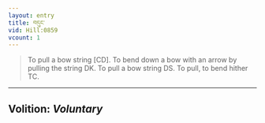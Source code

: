 ```yaml
---
layout: entry
title: བདུང་
vid: Hill:0859
vcount: 1
---
```

> To pull a bow string [CD]\. To bend down a bow with an arrow by pulling the string DK\. To pull a bow string DS\. To pull, to bend hither TC\.

---
Volition: _Voluntary_
---

